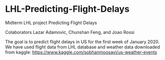 # LHL-Predicting-Flight-Delays

Midterm LHL project Predicting Flight Delays

Colaborators Lazar Adamovic, Chunshan Feng, and Joao Rossi

The goal is to predict flight delays in US for the first week of January 2020.
We have used flight data from LHL database and weather data downloaded from kaggle:
https://www.kaggle.com/sobhanmoosavi/us-weather-events


